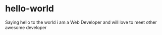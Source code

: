 # hello-world
Saying hello to the world
i am a Web Developer and will love to meet other awesome developer 
